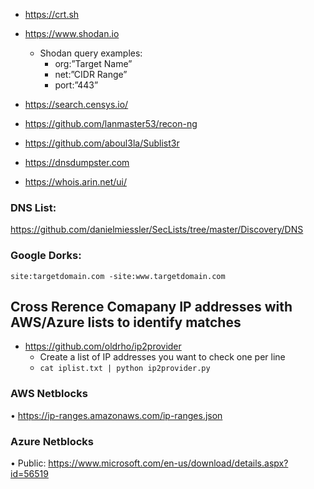 - https://crt.sh
- https://www.shodan.io

  - Shodan query examples:
    - org:”Target Name”
    - net:”CIDR Range”
    - port:”443”

- https://search.censys.io/

- https://github.com/lanmaster53/recon-ng
- https://github.com/aboul3la/Sublist3r
- https://dnsdumpster.com
- https://whois.arin.net/ui/

### DNS List:

https://github.com/danielmiessler/SecLists/tree/master/Discovery/DNS

### Google Dorks:

`site:targetdomain.com -site:www.targetdomain.com`

## Cross Rerence Comapany IP addresses with AWS/Azure lists to identify matches

- https://github.com/oldrho/ip2provider
  - Create a list of IP addresses you want to check one per line
  - `cat iplist.txt | python ip2provider.py`

### AWS Netblocks

• https://ip-ranges.amazonaws.com/ip-ranges.json

### Azure Netblocks

• Public: https://www.microsoft.com/en-us/download/details.aspx?id=56519
